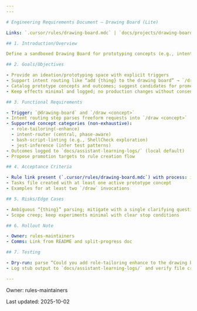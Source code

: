 ```yaml
---
---

# Engineering Requirements Document — Drawing Board (Lite)

Links: `.cursor/rules/drawing-board.mdc` | `docs/projects/drawing-board/tasks.md` | `docs/projects/split-progress/erd.md`

## 1. Introduction/Overview

Define a sandboxed Drawing Board for prototyping concepts (e.g., intent router, role-tailoring enhancements, bash script linting, Jest inference) before promoting them to full rules. Provide safe, consent-first triggers and log outcomes for future rule creation.

## 2. Goals/Objectives

- Provide an ideation/prototyping space with explicit triggers
- Support intent routing like “add {thing} to the drawing board” → `/draw {thing}`
- Catalog prototype concepts and outcomes; suggest candidates for promotion
- Keep effects minimal and logged; no production changes without consent

## 3. Functional Requirements

- Trigger: `@drawing-board` and `/draw <concept>`
- Intent routing step parses freeform requests into `/draw <concept>`
- Supported concept categories (non-exhaustive):
  - role-tailoring(-enhance)
  - intent-router (central, phase-aware)
  - bash-script-linting (e.g., ShellCheck exploration)
  - jest-inference (infer test patterns)
- Outcomes logged to `docs/assistant-learning-logs/` (local default)
- Propose promotion targets to rule creation flow

## 4. Acceptance Criteria

- Rule link present (`.cursor/rules/drawing-board.mdc`) with process: intent routing → `/draw` → log → propose
- Tasks file created with at least one active prototype concept
- Examples for at least two `/draw` invocations

## 5. Risks/Edge Cases

- Ambiguous “{thing}” parsing; mitigate with a single clarifying question
- Scope creep; keep experiments minimal with clear stop conditions

## 6. Rollout Note

- Owner: rules-maintainers
- Comms: Link from README and split-progress doc

## 7. Testing

- Dry-run: parse “Could you add role-tailoring enhance to the drawing board?” → `/draw role-tailoring-enhance`
- Log stub output to `docs/assistant-learning-logs/` and verify file created

---
```


Owner: rules-maintainers

Last updated: 2025-10-02
